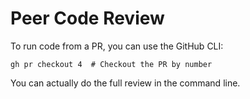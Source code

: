 # Peer Code Review

To run code from a PR, you can use the GitHub CLI:
```
gh pr checkout 4  # Checkout the PR by number
```
You can actually do the full review in the command line.
